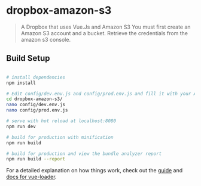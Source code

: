 # dropbox-amazon-s3

> A Dropbox that uses Vue.Js and Amazon S3
> You must first create an Amazon S3 account and a bucket. 
> Retrieve the credentials from the amazon s3 console. 
## Build Setup

``` bash

# install dependencies
npm install

# Edit config/dev.env.js and config/prod.env.js and fill it with your Amazon S3 credentials
cd dropbox-amazon-s3/
nano config/dev.env.js
nano config/prod.env.js

# serve with hot reload at localhost:8080
npm run dev

# build for production with minification
npm run build

# build for production and view the bundle analyzer report
npm run build --report
```

For a detailed explanation on how things work, check out the [guide](http://vuejs-templates.github.io/webpack/) and [docs for vue-loader](http://vuejs.github.io/vue-loader).
